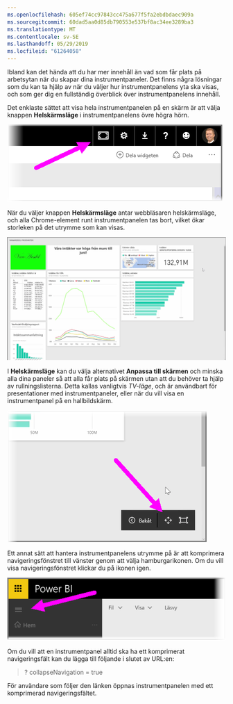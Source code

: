```yaml
---
ms.openlocfilehash: 605ef74cc97843cc475a677f5fa2ebdbdaec909a
ms.sourcegitcommit: 60dad5aa0d85db790553e537bf8ac34ee3289ba3
ms.translationtype: MT
ms.contentlocale: sv-SE
ms.lasthandoff: 05/29/2019
ms.locfileid: "61264058"
---
```

Ibland kan det hända att du har mer innehåll än vad som får plats på arbetsytan när du skapar dina instrumentpaneler. Det finns några lösningar som du kan ta hjälp av när du väljer hur instrumentpanelens yta ska visas, och som ger dig en fullständig överblick över instrumentpanelens innehåll.

Det enklaste sättet att visa hela instrumentpanelen på en skärm är att välja knappen **Helskärmsläge** i instrumentpanelens övre högra hörn.

![](media/4-4e-get-more-dashboard-space/4-4e_1.png)

När du väljer knappen **Helskärmsläge** antar webbläsaren helskärmsläge, och alla Chrome-element runt instrumentpanelen tas bort, vilket ökar storleken på det utrymme som kan visas.

![](media/4-4e-get-more-dashboard-space/4-4e_2.png)

I **Helskärmsläge** kan du välja alternativet **Anpassa till skärmen** och minska alla dina paneler så att alla får plats på skärmen utan att du behöver ta hjälp av rullningslisterna. Detta kallas vanligtvis *TV-läge*, och är användbart för presentationer med instrumentpaneler, eller när du vill visa en instrumentpanel på en hallbildskärm.

![](media/4-4e-get-more-dashboard-space/4-4e_3.png)

Ett annat sätt att hantera instrumentpanelens utrymme på är att komprimera navigeringsfönstret till vänster genom att välja hamburgarikonen. Om du vill visa navigeringsfönstret klickar du på ikonen igen.

![](media/4-4e-get-more-dashboard-space/4-4e_4.png)

Om du vill att en instrumentpanel alltid ska ha ett komprimerat navigeringsfält kan du lägga till följande i slutet av URL:en:

> ? collapseNavigation = true
> 
> 

För användare som följer den länken öppnas instrumentpanelen med ett komprimerad navigeringsfältet.

